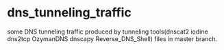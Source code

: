 # dns_tunneling_traffic
some DNS tunneling traffic produced by tunneling tools(dnscat2 iodine dns2tcp OzymanDNS dnscapy Reverse_DNS_Shell) 
files in master branch.
